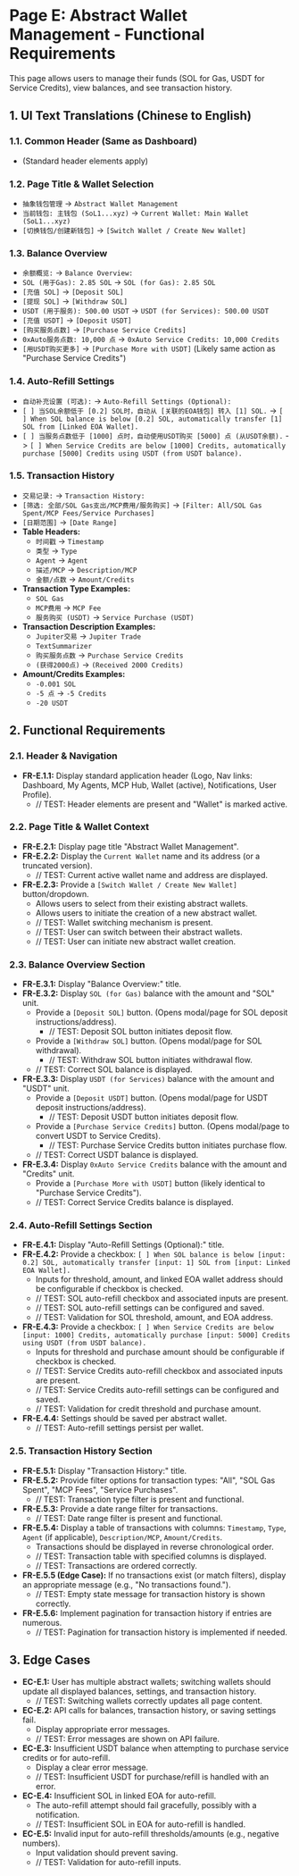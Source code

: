 # Page E: Abstract Wallet Management - Functional Requirements

This page allows users to manage their funds (SOL for Gas, USDT for Service Credits), view balances, and see transaction history.

## 1. UI Text Translations (Chinese to English)

### 1.1. Common Header (Same as Dashboard)
*   (Standard header elements apply)

### 1.2. Page Title & Wallet Selection
*   `抽象钱包管理` -> `Abstract Wallet Management`
*   `当前钱包: 主钱包 (SoL1...xyz)` -> `Current Wallet: Main Wallet (SoL1...xyz)`
*   `[切换钱包/创建新钱包]` -> `[Switch Wallet / Create New Wallet]`

### 1.3. Balance Overview
*   `余额概览:` -> `Balance Overview:`
*   `SOL (用于Gas): 2.85 SOL` -> `SOL (for Gas): 2.85 SOL`
*   `[充值 SOL]` -> `[Deposit SOL]`
*   `[提现 SOL]` -> `[Withdraw SOL]`
*   `USDT (用于服务): 500.00 USDT` -> `USDT (for Services): 500.00 USDT`
*   `[充值 USDT]` -> `[Deposit USDT]`
*   `[购买服务点数]` -> `[Purchase Service Credits]`
*   `0xAuto服务点数: 10,000 点` -> `0xAuto Service Credits: 10,000 Credits`
*   `[用USDT购买更多]` -> `[Purchase More with USDT]` (Likely same action as "Purchase Service Credits")

### 1.4. Auto-Refill Settings
*   `自动补充设置 (可选):` -> `Auto-Refill Settings (Optional):`
*   `[ ] 当SOL余额低于 [0.2] SOL时，自动从 [关联的EOA钱包] 转入 [1] SOL.` -> `[ ] When SOL balance is below [0.2] SOL, automatically transfer [1] SOL from [Linked EOA Wallet].`
*   `[ ] 当服务点数低于 [1000] 点时，自动使用USDT购买 [5000] 点 (从USDT余额).` -> `[ ] When Service Credits are below [1000] Credits, automatically purchase [5000] Credits using USDT (from USDT balance).`

### 1.5. Transaction History
*   `交易记录:` -> `Transaction History:`
*   `[筛选: 全部/SOL Gas支出/MCP费用/服务购买]` -> `[Filter: All/SOL Gas Spent/MCP Fees/Service Purchases]`
*   `[日期范围]` -> `[Date Range]`
*   **Table Headers:**
    *   `时间戳` -> `Timestamp`
    *   `类型` -> `Type`
    *   `Agent` -> `Agent`
    *   `描述/MCP` -> `Description/MCP`
    *   `金额/点数` -> `Amount/Credits`
*   **Transaction Type Examples:**
    *   `SOL Gas`
    *   `MCP费用` -> `MCP Fee`
    *   `服务购买 (USDT)` -> `Service Purchase (USDT)`
*   **Transaction Description Examples:**
    *   `Jupiter交易` -> `Jupiter Trade`
    *   `TextSummarizer`
    *   `购买服务点数` -> `Purchase Service Credits`
    *   `(获得2000点)` -> `(Received 2000 Credits)`
*   **Amount/Credits Examples:**
    *   `-0.001 SOL`
    *   `-5 点` -> `-5 Credits`
    *   `-20 USDT`

## 2. Functional Requirements

### 2.1. Header & Navigation
*   **FR-E.1.1:** Display standard application header (Logo, Nav links: Dashboard, My Agents, MCP Hub, Wallet (active), Notifications, User Profile).
    *   // TEST: Header elements are present and "Wallet" is marked active.

### 2.2. Page Title & Wallet Context
*   **FR-E.2.1:** Display page title "Abstract Wallet Management".
*   **FR-E.2.2:** Display the `Current Wallet` name and its address (or a truncated version).
    *   // TEST: Current active wallet name and address are displayed.
*   **FR-E.2.3:** Provide a `[Switch Wallet / Create New Wallet]` button/dropdown.
    *   Allows users to select from their existing abstract wallets.
    *   Allows users to initiate the creation of a new abstract wallet.
    *   // TEST: Wallet switching mechanism is present.
    *   // TEST: User can switch between their abstract wallets.
    *   // TEST: User can initiate new abstract wallet creation.

### 2.3. Balance Overview Section
*   **FR-E.3.1:** Display "Balance Overview:" title.
*   **FR-E.3.2:** Display `SOL (for Gas)` balance with the amount and "SOL" unit.
    *   Provide a `[Deposit SOL]` button. (Opens modal/page for SOL deposit instructions/address).
        *   // TEST: Deposit SOL button initiates deposit flow.
    *   Provide a `[Withdraw SOL]` button. (Opens modal/page for SOL withdrawal).
        *   // TEST: Withdraw SOL button initiates withdrawal flow.
    *   // TEST: Correct SOL balance is displayed.
*   **FR-E.3.3:** Display `USDT (for Services)` balance with the amount and "USDT" unit.
    *   Provide a `[Deposit USDT]` button. (Opens modal/page for USDT deposit instructions/address).
        *   // TEST: Deposit USDT button initiates deposit flow.
    *   Provide a `[Purchase Service Credits]` button. (Opens modal/page to convert USDT to Service Credits).
        *   // TEST: Purchase Service Credits button initiates purchase flow.
    *   // TEST: Correct USDT balance is displayed.
*   **FR-E.3.4:** Display `0xAuto Service Credits` balance with the amount and "Credits" unit.
    *   Provide a `[Purchase More with USDT]` button (likely identical to "Purchase Service Credits").
    *   // TEST: Correct Service Credits balance is displayed.

### 2.4. Auto-Refill Settings Section
*   **FR-E.4.1:** Display "Auto-Refill Settings (Optional):" title.
*   **FR-E.4.2:** Provide a checkbox: `[ ] When SOL balance is below [input: 0.2] SOL, automatically transfer [input: 1] SOL from [input: Linked EOA Wallet].`
    *   Inputs for threshold, amount, and linked EOA wallet address should be configurable if checkbox is checked.
    *   // TEST: SOL auto-refill checkbox and associated inputs are present.
    *   // TEST: SOL auto-refill settings can be configured and saved.
    *   // TEST: Validation for SOL threshold, amount, and EOA address.
*   **FR-E.4.3:** Provide a checkbox: `[ ] When Service Credits are below [input: 1000] Credits, automatically purchase [input: 5000] Credits using USDT (from USDT balance).`
    *   Inputs for threshold and purchase amount should be configurable if checkbox is checked.
    *   // TEST: Service Credits auto-refill checkbox and associated inputs are present.
    *   // TEST: Service Credits auto-refill settings can be configured and saved.
    *   // TEST: Validation for credit threshold and purchase amount.
*   **FR-E.4.4:** Settings should be saved per abstract wallet.
    *   // TEST: Auto-refill settings persist per wallet.

### 2.5. Transaction History Section
*   **FR-E.5.1:** Display "Transaction History:" title.
*   **FR-E.5.2:** Provide filter options for transaction types: "All", "SOL Gas Spent", "MCP Fees", "Service Purchases".
    *   // TEST: Transaction type filter is present and functional.
*   **FR-E.5.3:** Provide a date range filter for transactions.
    *   // TEST: Date range filter is present and functional.
*   **FR-E.5.4:** Display a table of transactions with columns: `Timestamp`, `Type`, `Agent` (if applicable), `Description/MCP`, `Amount/Credits`.
    *   Transactions should be displayed in reverse chronological order.
    *   // TEST: Transaction table with specified columns is displayed.
    *   // TEST: Transactions are ordered correctly.
*   **FR-E.5.5 (Edge Case):** If no transactions exist (or match filters), display an appropriate message (e.g., "No transactions found.").
    *   // TEST: Empty state message for transaction history is shown correctly.
*   **FR-E.5.6:** Implement pagination for transaction history if entries are numerous.
    *   // TEST: Pagination for transaction history is implemented if needed.

## 3. Edge Cases
*   **EC-E.1:** User has multiple abstract wallets; switching wallets should update all displayed balances, settings, and transaction history.
    *   // TEST: Switching wallets correctly updates all page content.
*   **EC-E.2:** API calls for balances, transaction history, or saving settings fail.
    *   Display appropriate error messages.
    *   // TEST: Error messages are shown on API failure.
*   **EC-E.3:** Insufficient USDT balance when attempting to purchase service credits or for auto-refill.
    *   Display a clear error message.
    *   // TEST: Insufficient USDT for purchase/refill is handled with an error.
*   **EC-E.4:** Insufficient SOL in linked EOA for auto-refill.
    *   The auto-refill attempt should fail gracefully, possibly with a notification.
    *   // TEST: Insufficient SOL in EOA for auto-refill is handled.
*   **EC-E.5:** Invalid input for auto-refill thresholds/amounts (e.g., negative numbers).
    *   Input validation should prevent saving.
    *   // TEST: Validation for auto-refill inputs.